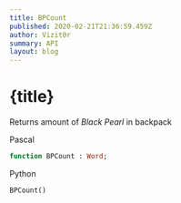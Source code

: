 ```yaml
---
title: BPCount
published: 2020-02-21T21:36:59.459Z
author: Vizit0r
summary: API
layout: blog
---
```


# {title}

Returns amount of *Black Pearl* in backpack


Pascal

```pascal
function BPCount : Word;
```


Python

```python
BPCount()
```


